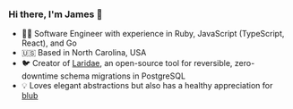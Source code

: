 ### Hi there, I'm James 👋
- 👨‍💻 Software Engineer with experience in Ruby, JavaScript (TypeScript, React), and Go
- 🇺🇸 Based in North Carolina, USA
- 🐦 Creator of [Laridae](https://laridae-migrations.github.io/), an open-source tool for reversible, zero-downtime schema migrations in PostgreSQL
- 💡 Loves elegant abstractions but also has a healthy appreciation for [blub](https://www.benkuhn.net/blub/)

<!--
**james-e-thompson/james-e-thompson** is a ✨ _special_ ✨ repository because its `README.md` (this file) appears on your GitHub profile.

Here are some ideas to get you started:

- 🔭 I’m currently working on ...
- 🌱 I’m currently learning ...
- 👯 I’m looking to collaborate on ...
- 🤔 I’m looking for help with ...
- 💬 Ask me about ...
- 📫 How to reach me: ...
- 😄 Pronouns: ...
- ⚡ Fun fact: ...
-->
